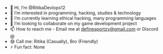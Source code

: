 - 👋 Hi, I’m @RitikaDevlops12
- 👀 I’m interested in programming, hacking, studies & technology
- 🌱 I’m currently learning ethical hacking, many programming languages
- 💞️ I’m looking to collaborate on my game development project
- 📫 How to reach me - Email me at definesportzy@gmail.com or Discord @
- 😄 Call me: Ritika (Casually), Bro (Friendly) 
- ⚡ Fun fact: None

<!---
RitikaDevlops12/RitikaDevlops12 is a ✨ special ✨ repository because its `README.md` (this file) appears on your GitHub profile.
You can click the Preview link to take a look at your changes.
--->
